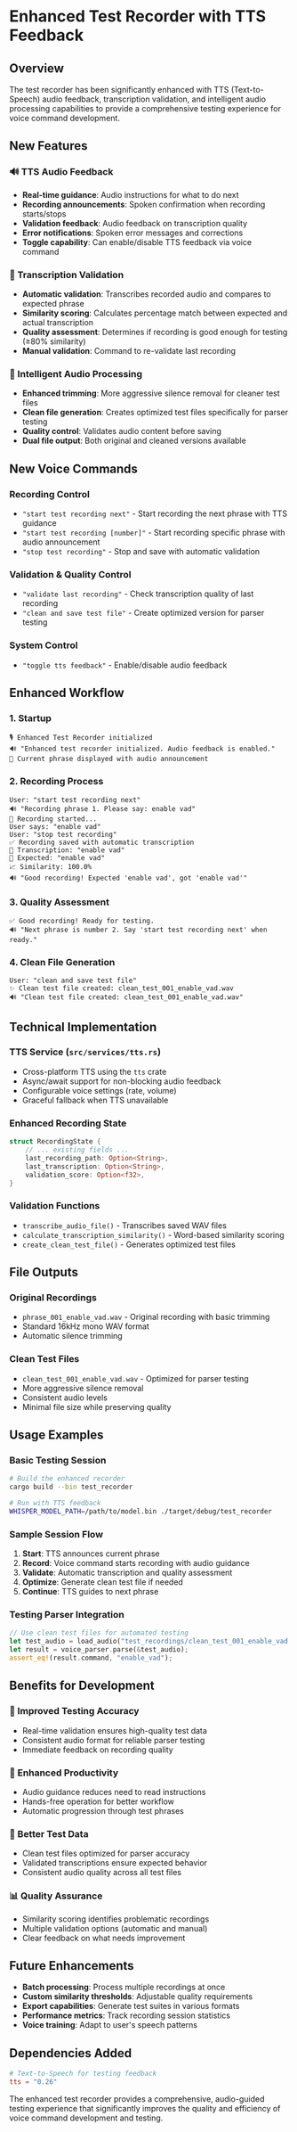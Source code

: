 # Enhanced Test Recorder with TTS Feedback

## Overview

The test recorder has been significantly enhanced with TTS (Text-to-Speech) audio feedback, transcription validation, and intelligent audio processing capabilities to provide a comprehensive testing experience for voice command development.

## New Features

### 🔊 TTS Audio Feedback
- **Real-time guidance**: Audio instructions for what to do next
- **Recording announcements**: Spoken confirmation when recording starts/stops
- **Validation feedback**: Audio feedback on transcription quality
- **Error notifications**: Spoken error messages and corrections
- **Toggle capability**: Can enable/disable TTS feedback via voice command

### 🎯 Transcription Validation
- **Automatic validation**: Transcribes recorded audio and compares to expected phrase
- **Similarity scoring**: Calculates percentage match between expected and actual transcription
- **Quality assessment**: Determines if recording is good enough for testing (≥80% similarity)
- **Manual validation**: Command to re-validate last recording

### 🎵 Intelligent Audio Processing
- **Enhanced trimming**: More aggressive silence removal for cleaner test files
- **Clean file generation**: Creates optimized test files specifically for parser testing
- **Quality control**: Validates audio content before saving
- **Dual file output**: Both original and cleaned versions available

## New Voice Commands

### Recording Control
- `"start test recording next"` - Start recording the next phrase with TTS guidance
- `"start test recording [number]"` - Start recording specific phrase with audio announcement
- `"stop test recording"` - Stop and save with automatic validation

### Validation & Quality Control
- `"validate last recording"` - Check transcription quality of last recording
- `"clean and save test file"` - Create optimized version for parser testing

### System Control
- `"toggle tts feedback"` - Enable/disable audio feedback

## Enhanced Workflow

### 1. Startup
```
🎙️ Enhanced Test Recorder initialized
🔊 "Enhanced test recorder initialized. Audio feedback is enabled."
🎯 Current phrase displayed with audio announcement
```

### 2. Recording Process
```
User: "start test recording next"
🔊 "Recording phrase 1. Please say: enable vad"
🔴 Recording started...
User says: "enable vad"
User: "stop test recording"
✅ Recording saved with automatic transcription
📝 Transcription: "enable vad"
🎯 Expected: "enable vad"  
📈 Similarity: 100.0%
🔊 "Good recording! Expected 'enable vad', got 'enable vad'"
```

### 3. Quality Assessment
```
✅ Good recording! Ready for testing.
🔊 "Next phrase is number 2. Say 'start test recording next' when ready."
```

### 4. Clean File Generation
```
User: "clean and save test file"
✨ Clean test file created: clean_test_001_enable_vad.wav
🔊 "Clean test file created: clean_test_001_enable_vad.wav"
```

## Technical Implementation

### TTS Service (`src/services/tts.rs`)
- Cross-platform TTS using the `tts` crate
- Async/await support for non-blocking audio feedback
- Configurable voice settings (rate, volume)
- Graceful fallback when TTS unavailable

### Enhanced Recording State
```rust
struct RecordingState {
    // ... existing fields ...
    last_recording_path: Option<String>,
    last_transcription: Option<String>,
    validation_score: Option<f32>,
}
```

### Validation Functions
- `transcribe_audio_file()` - Transcribes saved WAV files
- `calculate_transcription_similarity()` - Word-based similarity scoring
- `create_clean_test_file()` - Generates optimized test files

## File Outputs

### Original Recordings
- `phrase_001_enable_vad.wav` - Original recording with basic trimming
- Standard 16kHz mono WAV format
- Automatic silence trimming

### Clean Test Files  
- `clean_test_001_enable_vad.wav` - Optimized for parser testing
- More aggressive silence removal
- Consistent audio levels
- Minimal file size while preserving quality

## Usage Examples

### Basic Testing Session
```bash
# Build the enhanced recorder
cargo build --bin test_recorder

# Run with TTS feedback
WHISPER_MODEL_PATH=/path/to/model.bin ./target/debug/test_recorder
```

### Sample Session Flow
1. **Start**: TTS announces current phrase
2. **Record**: Voice command starts recording with audio guidance
3. **Validate**: Automatic transcription and quality assessment
4. **Optimize**: Generate clean test file if needed
5. **Continue**: TTS guides to next phrase

### Testing Parser Integration
```rust
// Use clean test files for automated testing
let test_audio = load_audio("test_recordings/clean_test_001_enable_vad.wav");
let result = voice_parser.parse(&test_audio);
assert_eq!(result.command, "enable_vad");
```

## Benefits for Development

### 🎯 Improved Testing Accuracy
- Real-time validation ensures high-quality test data
- Consistent audio format for reliable parser testing
- Immediate feedback on recording quality

### 🚀 Enhanced Productivity  
- Audio guidance reduces need to read instructions
- Hands-free operation for better workflow
- Automatic progression through test phrases

### 🔧 Better Test Data
- Clean test files optimized for parser accuracy
- Validated transcriptions ensure expected behavior
- Consistent audio quality across all test files

### 📊 Quality Assurance
- Similarity scoring identifies problematic recordings
- Multiple validation options (automatic and manual)
- Clear feedback on what needs improvement

## Future Enhancements

- **Batch processing**: Process multiple recordings at once
- **Custom similarity thresholds**: Adjustable quality requirements
- **Export capabilities**: Generate test suites in various formats
- **Performance metrics**: Track recording session statistics
- **Voice training**: Adapt to user's speech patterns

## Dependencies Added

```toml
# Text-to-Speech for testing feedback
tts = "0.26"
```

The enhanced test recorder provides a comprehensive, audio-guided testing experience that significantly improves the quality and efficiency of voice command development and testing.
